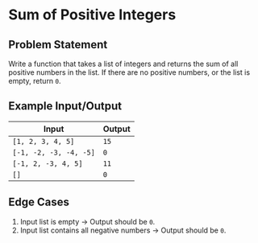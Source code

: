 # Sum of Positive Integers

## Problem Statement
Write a function that takes a list of integers and returns the sum of all positive numbers in the list. If there are no positive numbers, or the list is empty, return `0`.

## Example Input/Output
| Input                   | Output |
|-------------------------|--------|
| `[1, 2, 3, 4, 5]`       | `15`   |
| `[-1, -2, -3, -4, -5]`  | `0`    |
| `[-1, 2, -3, 4, 5]`     | `11`   |
| `[]`                    | `0`    |

## Edge Cases
1. Input list is empty → Output should be `0`.
2. Input list contains all negative numbers → Output should be `0`.